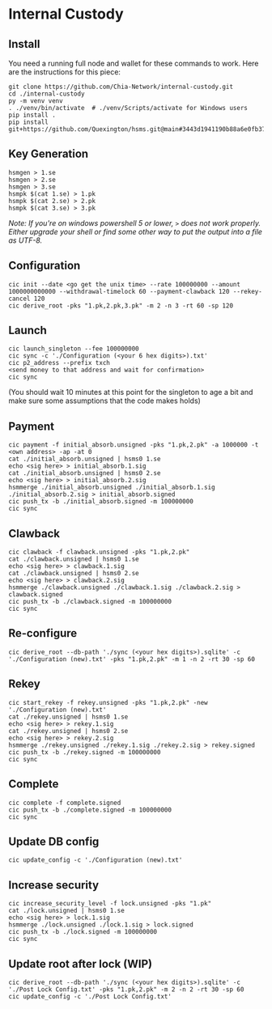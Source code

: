 Internal Custody
=======

## Install
You need a running full node and wallet for these commands to work.  Here are the instructions for this piece:
```
git clone https://github.com/Chia-Network/internal-custody.git
cd ./internal-custody
py -m venv venv
. ./venv/bin/activate  # ./venv/Scripts/activate for Windows users
pip install .
pip install git+https://github.com/Quexington/hsms.git@main#3443d1941190b88a6e0fb37b8c32ab1b83f96c22
```

## Key Generation
```
hsmgen > 1.se
hsmgen > 2.se
hsmgen > 3.se
hsmpk $(cat 1.se) > 1.pk
hsmpk $(cat 2.se) > 2.pk
hsmpk $(cat 3.se) > 3.pk
```
_Note: If you're on windows powershell 5 or lower, `>` does not work properly._
_Either upgrade your shell or find some other way to put the output into a file as UTF-8._

## Configuration
```
cic init --date <go get the unix time> --rate 100000000 --amount 1000000000000 --withdrawal-timelock 60 --payment-clawback 120 --rekey-cancel 120
cic derive_root -pks "1.pk,2.pk,3.pk" -m 2 -n 3 -rt 60 -sp 120
```

## Launch
```
cic launch_singleton --fee 100000000
cic sync -c './Configuration (<your 6 hex digits>).txt'
cic p2_address --prefix txch
<send money to that address and wait for confirmation>
cic sync
```

(You should wait 10 minutes at this point for the singleton to age a bit and make sure some assumptions that the code makes holds)

## Payment
```
cic payment -f initial_absorb.unsigned -pks "1.pk,2.pk" -a 1000000 -t <own address> -ap -at 0
cat ./initial_absorb.unsigned | hsms0 1.se
echo <sig here> > initial_absorb.1.sig
cat ./initial_absorb.unsigned | hsms0 2.se
echo <sig here> > initial_absorb.2.sig
hsmmerge ./initial_absorb.unsigned ./initial_absorb.1.sig ./initial_absorb.2.sig > initial_absorb.signed
cic push_tx -b ./initial_absorb.signed -m 100000000
cic sync
```

## Clawback
````
cic clawback -f clawback.unsigned -pks "1.pk,2.pk"
cat ./clawback.unsigned | hsms0 1.se
echo <sig here> > clawback.1.sig
cat ./clawback.unsigned | hsms0 2.se
echo <sig here> > clawback.2.sig
hsmmerge ./clawback.unsigned ./clawback.1.sig ./clawback.2.sig > clawback.signed
cic push_tx -b ./clawback.signed -m 100000000
cic sync
````

## Re-configure
```
cic derive_root --db-path './sync (<your hex digits>).sqlite' -c './Configuration (new).txt' -pks "1.pk,2.pk" -m 1 -n 2 -rt 30 -sp 60
```

## Rekey
```
cic start_rekey -f rekey.unsigned -pks "1.pk,2.pk" -new './Configuration (new).txt'
cat ./rekey.unsigned | hsms0 1.se
echo <sig here> > rekey.1.sig
cat ./rekey.unsigned | hsms0 2.se
echo <sig here> > rekey.2.sig
hsmmerge ./rekey.unsigned ./rekey.1.sig ./rekey.2.sig > rekey.signed
cic push_tx -b ./rekey.signed -m 100000000
cic sync
```

## Complete
```
cic complete -f complete.signed
cic push_tx -b ./complete.signed -m 100000000
cic sync
```

## Update DB config
```
cic update_config -c './Configuration (new).txt'
```

## Increase security
```
cic increase_security_level -f lock.unsigned -pks "1.pk"
cat ./lock.unsigned | hsms0 1.se
echo <sig here> > lock.1.sig
hsmmerge ./lock.unsigned ./lock.1.sig > lock.signed
cic push_tx -b ./lock.signed -m 100000000
cic sync
```

## Update root after lock (WIP)
```
cic derive_root --db-path './sync (<your hex digits>).sqlite' -c './Post Lock Config.txt' -pks "1.pk,2.pk" -m 2 -n 2 -rt 30 -sp 60
cic update_config -c './Post Lock Config.txt'
```
